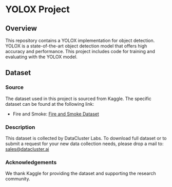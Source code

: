 # YOLOX Project

## Overview
This repository contains a YOLOX implementation for object detection. YOLOX is a state-of-the-art object detection model that offers high accuracy and performance. This project includes code for training and evaluating  with the YOLOX model.

## Dataset

### Source
The dataset used in this project is sourced from Kaggle. The specific dataset can be found at the following link:
- Fire and Smoke: [Fire and Smoke Dataset](https://www.kaggle.com/dataset-owner/dataset-name)

### Description
This dataset is collected by DataCluster Labs. To download full dataset or to submit a request for your new data collection needs, please drop a mail to: sales@datacluster.ai

### Acknowledgements
We thank Kaggle for providing the dataset and supporting the research community.
